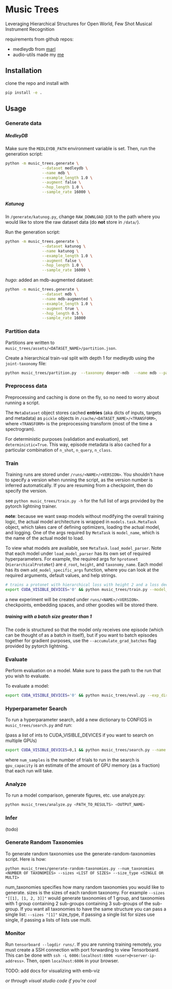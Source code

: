 # Music Trees

Leveraging Hierarchical Structures for Open World, Few Shot Musical Instrument Recognition

requirements from github repos: 

- medleydb from [marl](https://github.com/marl/medleydb)
- audio-utils made my [me](https://github.com/hugofloresgarcia/audio-utils)

## Installation

clone the repo and install with
```bash 
pip install -e .
```

## Usage

### Generate data

##### MedleyDB
Make sure the `MEDLEYDB_PATH` environment variable is set. Then, run the
generation script:

```bash
python -m music_trees.generate \
                --dataset medleydb \
                --name mdb \
                --example_length 1.0 \
                --augment false \
                --hop_length 1.0 \
                --sample_rate 16000 \
```

##### Katunog
In `/generate/katunog.py`, change `RAW_DOWNLOAD_DIR` to the path where you would like to store the raw dataset data (do **not** store in `/data/`).

Run the generation script:

```bash
python -m music_trees.generate \
                --dataset katunog \
                --name katunog \
                --example_length 1.0 \
                --augment false \
                --hop_length 1.0 \
                --sample_rate 16000 \
```

*hugo*: added an mdb-augmented dataset:

```bash
python -m music_trees.generate \
                --dataset mdb \
                --name mdb-augmented \
                --example_length 1.0 \
                --augment true \
                --hop_length 0.5 \
                --sample_rate 16000
```

### Partition data

Partitions are written to `music_trees/assets/<DATASET_NAME>/partition.json`. 

Create a hierarchical train-val split with depth 1 for medleydb using the `joint-taxonomy` file:

```bash
python music_trees/partition.py  --taxonomy deeper-mdb  --name mdb --partitions train val --sizes 0.7 0.3 --depth 4
```


### Preprocess data

Preprocessing and caching is done on the fly, so no need to worry about running a script. 

The `MetaDataset` object stores cached **entries** (aka dicts of inputs, targets and metadata) as `pickle` objects in `/cache/<DATASET_NAME>/<TRANSFORM>`, where `<TRANSFORM>` is the preprocessing transform (most of the time a spectrogram). 

For deterministic purposes (validation and evaluation), set `deterministic=True`. This way, episode metadata is also cached for a particular combination of `n_shot`, `n_query`, `n_class`. 

### Train

Training runs are stored under `/runs/<NAME>/<VERSION>`. You shouldn't have to specify a version when running the script, as the version number is inferred automatically. If you are resuming from a checkpoint, then do specify the version. 

see `python music_trees/train.py -h` for the full list of args provided by the pytorch lightning trainer. 

**note**: because we want swap models without modifying the overall training logic, 
the actual model architecture is wrapped in `models.task.MetaTask` object, which takes care of defining optimizers, loading the actual model, and logging. One of the args required by `MetaTask` is `model_name`, which is the name of the actual model to load. 

To view what models are available, see `MetaTask.load_model_parser`. Note that each model under `load_model_parser` has its own set of required hyperparameters. For example, the required args for `hprotonet` (`HierarchicalProtoNet`) are `d_root`, `height`, and `taxonomy_name`. Each model has its own `add_model_specific_args` function, where you can look at the required arguments, default values, and help strings. 


```bash
# trains a protonet with hierarchical loss with height 2 and a loss decay of 1
export CUDA_VISIBLE_DEVICES='0' && python music_trees/train.py --model_name hprotonet --height 4 --d_root 128 --loss_alpha 1 --name <NAME> --dataset mdb-augmented --num_workers 20  --learning_rate 0.03  
```

a new experiment will be created under `runs/<NAME>/<VERSION>`. checkpoints, embedding spaces, and other goodies will be stored there. 

##### training with a batch size greater than 1

The code is structured so that the model only receives one episode (which can be thought of as a batch in itself), but if you want to batch episodes together for gradient purposes, use the `--accumulate_grad_batches` flag provided by pytorch lightning. 

### Evaluate

Perform evaluation on a model. Make sure to pass the path to the run that you wish to evaluate. 

To evaluate a model:
```bash
export CUDA_VISIBLE_DEVICES='0' && python music_trees/eval.py --exp_dir <PATH_TO_RUN/version_X>
```

### Hyperparameter Search

To run a hyperparameter search, add a new dictionary to CONFIGS in `music_trees/search.py` and run:

(pass a list of ints to CUDA_VISIBLE_DEVICES if you want to search on multiple GPUs)
```bash
export CUDA_VISIBLE_DEVICES=0,1 && python music_trees/search.py --name <CONFIG_NAME>
```

where `num_samples` is the number of trials to run in the search is `gpu_capacity` is an estimate of the amount of GPU memory (as a fraction) that each run will take. 

### Analyze

To run a model comparison, generate figures, etc. use analyze.py:

```bash
python music_trees/analyze.py <PATH_TO_RESULTS> <OUTPUT_NAME>
```

### Infer

(todo)

### Generate Random Taxonomies
To generate random taxonomies use the generate-random-taxonomies script. Here is how:

 `python music_trees/generate-random-taxonomies.py --num_taxonomies <NUMBER OF TAXONOMIES> --sizes <LIST OF SIZES> --size_type <SINGLE OR MULTI>`

 num_taxonomies specifies how many random taxonomies you would like to generate. sizes is the sizes of each random taxonomy. For example `--sizes "[[1], [1, 2, 3]]"` would generate taxonomies of 1 group, and taxonomies with 1 group containing 2 sub-groups containing 3 sub-groups of the sub-group. If you want all taxonomies to have the same structure you can pass a single list: `--sizes "[1]"` size_type, if passing a single list for sizes use single, if passing a lists of lists use multi.  

### Monitor

Run `tensorboard --logdir runs/`. If you are running training
remotely, you must create a SSH connection with port forwarding to view
Tensorboard. This can be done with `ssh -L 6006:localhost:6006
<user>@<server-ip-address>`. Then, open `localhost:6006` in your browser. 

TODO: add docs for visualizing with emb-viz

*or through visual studio code if you're cool*
